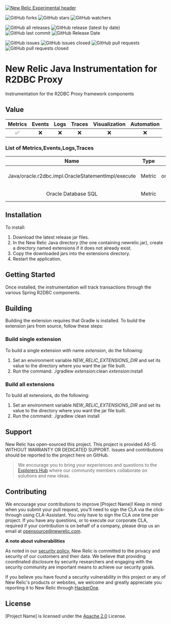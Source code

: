 [![New Relic Experimental header](https://github.com/newrelic/opensource-website/raw/master/src/images/categories/Experimental.png)](https://opensource.newrelic.com/oss-category/#new-relic-experimental)


![GitHub forks](https://img.shields.io/github/forks/newrelic-experimental/newrelic-java-r2dbc?style=social)
![GitHub stars](https://img.shields.io/github/stars/newrelic-experimental/newrelic-java-r2dbc?style=social)
![GitHub watchers](https://img.shields.io/github/watchers/newrelic-experimental/newrelic-java-r2dbc?style=social)

![GitHub all releases](https://img.shields.io/github/downloads/newrelic-experimental/newrelic-java-r2dbc/total)
![GitHub release (latest by date)](https://img.shields.io/github/v/release/newrelic-experimental/newrelic-java-r2dbc)
![GitHub last commit](https://img.shields.io/github/last-commit/newrelic-experimental/newrelic-java-r2dbc)
![GitHub Release Date](https://img.shields.io/github/release-date/newrelic-experimental/newrelic-java-r2dbc)


![GitHub issues](https://img.shields.io/github/issues/newrelic-experimental/newrelic-java-r2dbc)
![GitHub issues closed](https://img.shields.io/github/issues-closed/newrelic-experimental/newrelic-java-r2dbc)
![GitHub pull requests](https://img.shields.io/github/issues-pr/newrelic-experimental/newrelic-java-r2dbc)
![GitHub pull requests closed](https://img.shields.io/github/issues-pr-closed/newrelic-experimental/newrelic-java-r2dbc)


# New Relic Java Instrumentation for R2DBC Proxy

Instrumentation for the R2DBC Proxy framework components

## Value

|Metrics | Events | Logs | Traces | Visualization | Automation |
|:-:|:-:|:-:|:-:|:-:|:-:|
|:white_check_mark:|:x:|:x:|:x:|:x:|:x:|


### List of Metrics,Events,Logs,Traces
|Name | Type | Description |
|:-:|:-:|:-:|
|Java/oracle.r2dbc.impl.OracleStatementImpl/execute | Metric| Traces of oracle.r2dbc.impl.OracleStatementImpl execute method|
|Oracle Database SQL | Metric| Captures SQL calls to Oracle via R2DBC|


## Installation

To install:

1. Download the latest release jar files.   
2. In the New Relic Java directory (the one containing newrelic.jar), create a directory named extensions if it does not already exist.
3. Copy the downloaded jars into the extensions directory.
4. Restart the application.

## Getting Started

Once installed, the instrumentation will track transactions through the various Spring R2DBC components.

## Building

Building the extension requires that Gradle is installed.
To build the extension jars from source, follow these steps:
### Build single extension
To build a single extension with name *extension*, do the following:
1. Set an environment variable *NEW_RELIC_EXTENSIONS_DIR* and set its value to the directory where you want the jar file built.
2. Run the command: ./gradlew *extension*:clean *extension*:install
### Build all extensions
To build all extensions, do the following:
1. Set an environment variable *NEW_RELIC_EXTENSIONS_DIR* and set its value to the directory where you want the jar file built.
2. Run the command: ./gradlew clean install

## Support

New Relic has open-sourced this project. This project is provided AS-IS WITHOUT WARRANTY OR DEDICATED SUPPORT. Issues and contributions should be reported to the project here on GitHub.

>We encourage you to bring your experiences and questions to the [Explorers Hub](https://discuss.newrelic.com) where our community members collaborate on solutions and new ideas.

## Contributing

We encourage your contributions to improve [Project Name]! Keep in mind when you submit your pull request, you'll need to sign the CLA via the click-through using CLA-Assistant. You only have to sign the CLA one time per project. If you have any questions, or to execute our corporate CLA, required if your contribution is on behalf of a company, please drop us an email at opensource@newrelic.com.

**A note about vulnerabilities**

As noted in our [security policy](../../security/policy), New Relic is committed to the privacy and security of our customers and their data. We believe that providing coordinated disclosure by security researchers and engaging with the security community are important means to achieve our security goals.

If you believe you have found a security vulnerability in this project or any of New Relic's products or websites, we welcome and greatly appreciate you reporting it to New Relic through [HackerOne](https://hackerone.com/newrelic).

## License

[Project Name] is licensed under the [Apache 2.0](http://apache.org/licenses/LICENSE-2.0.txt) License.
